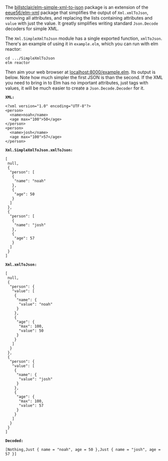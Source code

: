 The [billstclair/elm-simple-xml-to-json](http://package.elm-lang.org/packages/billstclair/elm-simple-xml-to-json/latest) package is an extension of the [eeue56/elm-xml](http://package.elm-lang.org/packages/eeue56/elm-xml/latest) package that simplifies the output of `Xml.xmlToJson`, removing all attributes, and replacing the lists containing attributes and `value` with just the value. It greatly simplifies writing standard `Json.Decode` decoders for simple XML.

The `Xml.SimpleXmlToJson` module has a single exported function, `xmlToJson`. There's an example of using it in `example.elm`, which you can run with elm reactor:

    cd .../SimpleXmlToJson
    elm reactor
    
Then aim your web browser at [localhost:8000/example.elm](http://localhost:8000/example.elm). Its output is below. Note how much simpler the first JSON is than the second. If the XML you need to bring in to Elm has no important attributes, just tags with values, it will be much easier to create a `Json.Decode.Decoder` for it.

**`XML:`**

    <?xml version="1.0" encoding="UTF-8"?>
    <person>
      <name>noah</name>
      <age max="100">50</age>
    </person>
    <person>
      <name>josh</name>
      <age max="100">57</age>
    </person>
        
**`Xml.SimpleXmlToJson.xmlToJson:`**

    [
     null,
     {
      "person": [
       {
        "name": "noah"
       },
       {
        "age": 50
       }
      ]
     },
     {
      "person": [
       {
        "name": "josh"
       },
       {
        "age": 57
       }
      ]
     }
    ]

**`Xml.xmlToJson:`**

    [
     null,
     {
      "person": {
       "value": [
        {
         "name": {
          "value": "noah"
         }
        },
        {
         "age": {
          "max": 100,
          "value": 50
         }
        }
       ]
      }
     },
     {
      "person": {
       "value": [
        {
         "name": {
          "value": "josh"
         }
        },
        {
         "age": {
          "max": 100,
          "value": 57
         }
        }
       ]
      }
     }
    ]

**`Decoded:`**

    [Nothing,Just { name = "noah", age = 50 },Just { name = "josh", age = 57 }]
